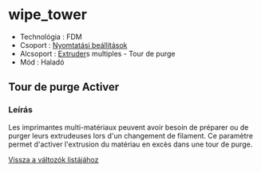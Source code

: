 # wipe\_tower

* Technológia : FDM
* Csoport : [Nyomtatási beállítások](../../konfig/print_settings.md)
* Alcsoport : [Extruder](../../beallitasok/printer_settings.md#extrudeuse)s multiples - Tour de purge
* Mód : Haladó

## Tour de purge Activer

### Leírás

Les imprimantes multi-matériaux peuvent avoir besoin de préparer ou de purger leurs extrudeuses lors d'un changement de filament. Ce paramètre permet d'activer l'extrusion du matériau en excès dans une tour de purge.

[Vissza a változók listájához](/)

